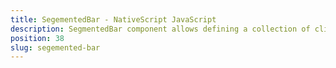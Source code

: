 ```yaml
---
title: SegementedBar - NativeScript JavaScript
description: SegmentedBar component allows defining a collection of clickable views. We can create similar collection while setting up the items property, where we should provide an array of SegmentedBarItem, The component allows to get and set the selected view's index with selectedIndex property or selectedIndexChange event.
position: 38
slug: segemented-bar
---
```

